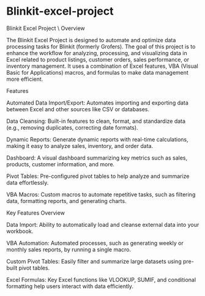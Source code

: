 # Blinkit-excel-project

Blinkit Excel Project
\\
Overview

The Blinkit Excel Project is designed to automate and optimize data processing tasks for Blinkit (formerly Grofers). The goal of this project is to enhance the workflow for analyzing, processing, and visualizing data in Excel related to product listings, customer orders, sales performance, or inventory management. It uses a combination of Excel features, VBA (Visual Basic for Applications) macros, and formulas to make data management more efficient.

Features

Automated Data Import/Export: Automates importing and exporting data between Excel and other sources like CSV or databases.

Data Cleansing: Built-in features to clean, format, and standardize data (e.g., removing duplicates, correcting date formats).

Dynamic Reports: Generate dynamic reports with real-time calculations, making it easy to analyze sales, inventory, and order data.

Dashboard: A visual dashboard summarizing key metrics such as sales, products, customer information, and more.

Pivot Tables: Pre-configured pivot tables to help analyze and summarize data effortlessly.

VBA Macros: Custom macros to automate repetitive tasks, such as filtering data, formatting reports, and generating charts.


Key Features Overview



Data Import: Ability to automatically load and cleanse external data into your workbook.

VBA Automation: Automated processes, such as generating weekly or monthly sales reports, by running a single macro.

Custom Pivot Tables: Easily filter and summarize large datasets using pre-built pivot tables.

Excel Formulas: Key Excel functions like VLOOKUP, SUMIF, and conditional formatting help users interact with data efficiently.
